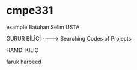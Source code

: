 # cmpe331
example
Batuhan Selim USTA

GURUR BİLİCİ ----> Searching Codes of Projects

HAMDİ KILIÇ

faruk harbeed
